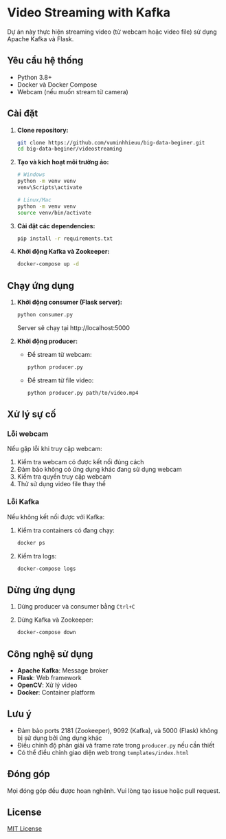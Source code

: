 # Video Streaming with Kafka

Dự án này thực hiện streaming video (từ webcam hoặc video file) sử dụng Apache Kafka và Flask.

## Yêu cầu hệ thống

- Python 3.8+
- Docker và Docker Compose
- Webcam (nếu muốn stream từ camera)

## Cài đặt

1. **Clone repository:**
   ```bash
   git clone https://github.com/vuminhhieuu/big-data-beginer.git
   cd big-data-beginer/videostreaming
   ```

2. **Tạo và kích hoạt môi trường ảo:**
   ```bash
   # Windows
   python -m venv venv
   venv\Scripts\activate

   # Linux/Mac
   python -m venv venv
   source venv/bin/activate
   ```

3. **Cài đặt các dependencies:**
   ```bash
   pip install -r requirements.txt
   ```

4. **Khởi động Kafka và Zookeeper:**
   ```bash
   docker-compose up -d
   ```

## Chạy ứng dụng

1. **Khởi động consumer (Flask server):**
   ```bash
   python consumer.py
   ```
   Server sẽ chạy tại http://localhost:5000

2. **Khởi động producer:**

   - Để stream từ webcam:
     ```bash
     python producer.py
     ```

   - Để stream từ file video:
     ```bash
     python producer.py path/to/video.mp4
     ```

## Xử lý sự cố

### Lỗi webcam
Nếu gặp lỗi khi truy cập webcam:
1. Kiểm tra webcam có được kết nối đúng cách
2. Đảm bảo không có ứng dụng khác đang sử dụng webcam
3. Kiểm tra quyền truy cập webcam
4. Thử sử dụng video file thay thế

### Lỗi Kafka
Nếu không kết nối được với Kafka:
1. Kiểm tra containers có đang chạy:
   ```bash
   docker ps
   ```
2. Kiểm tra logs:
   ```bash
   docker-compose logs
   ```

## Dừng ứng dụng

1. Dừng producer và consumer bằng `Ctrl+C`

2. Dừng Kafka và Zookeeper:
   ```bash
   docker-compose down
   ```

## Công nghệ sử dụng

- **Apache Kafka**: Message broker
- **Flask**: Web framework
- **OpenCV**: Xử lý video
- **Docker**: Container platform

## Lưu ý

- Đảm bảo ports 2181 (Zookeeper), 9092 (Kafka), và 5000 (Flask) không bị sử dụng bởi ứng dụng khác
- Điều chỉnh độ phân giải và frame rate trong `producer.py` nếu cần thiết
- Có thể điều chỉnh giao diện web trong `templates/index.html`

## Đóng góp

Mọi đóng góp đều được hoan nghênh. Vui lòng tạo issue hoặc pull request.

## License

[MIT License](LICENSE)